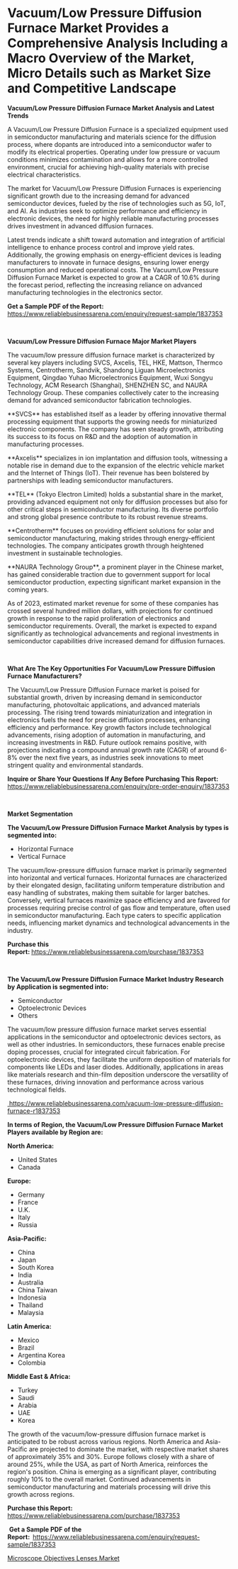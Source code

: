 <p><h1>Vacuum/Low Pressure Diffusion Furnace Market Provides a Comprehensive Analysis Including a Macro Overview of the Market, Micro Details such as Market Size and Competitive Landscape</h1></p><p><strong>Vacuum/Low Pressure Diffusion Furnace Market Analysis and Latest Trends</strong></p>
<p><p>A Vacuum/Low Pressure Diffusion Furnace is a specialized equipment used in semiconductor manufacturing and materials science for the diffusion process, where dopants are introduced into a semiconductor wafer to modify its electrical properties. Operating under low pressure or vacuum conditions minimizes contamination and allows for a more controlled environment, crucial for achieving high-quality materials with precise electrical characteristics.</p><p>The market for Vacuum/Low Pressure Diffusion Furnaces is experiencing significant growth due to the increasing demand for advanced semiconductor devices, fueled by the rise of technologies such as 5G, IoT, and AI. As industries seek to optimize performance and efficiency in electronic devices, the need for highly reliable manufacturing processes drives investment in advanced diffusion furnaces.</p><p>Latest trends indicate a shift toward automation and integration of artificial intelligence to enhance process control and improve yield rates. Additionally, the growing emphasis on energy-efficient devices is leading manufacturers to innovate in furnace designs, ensuring lower energy consumption and reduced operational costs. The Vacuum/Low Pressure Diffusion Furnace Market is expected to grow at a CAGR of 10.6% during the forecast period, reflecting the increasing reliance on advanced manufacturing technologies in the electronics sector.</p></p>
<p><strong>Get a Sample PDF of the Report:&nbsp;</strong> <a href="https://www.reliablebusinessarena.com/enquiry/request-sample/1837353?utm_campaign=3062&utm_medium=2&utm_source=Github&utm_content=ia&utm_term=12042025&utm_id=vacuumlow-pressure-diffusion-furnace">https://www.reliablebusinessarena.com/enquiry/request-sample/1837353</a></p>
<p>&nbsp;</p>
<p><strong>Vacuum/Low Pressure Diffusion Furnace Major Market Players</strong></p>
<p><p>The vacuum/low pressure diffusion furnace market is characterized by several key players including SVCS, Axcelis, TEL, HKE, Mattson, Thermco Systems, Centrotherm, Sandvik, Shandong Liguan Microelectronics Equipment, Qingdao Yuhao Microelectronics Equipment, Wuxi Songyu Technology, ACM Research (Shanghai), SHENZHEN SC, and NAURA Technology Group. These companies collectively cater to the increasing demand for advanced semiconductor fabrication technologies.</p><p>**SVCS** has established itself as a leader by offering innovative thermal processing equipment that supports the growing needs for miniaturized electronic components. The company has seen steady growth, attributing its success to its focus on R&D and the adoption of automation in manufacturing processes.</p><p>**Axcelis** specializes in ion implantation and diffusion tools, witnessing a notable rise in demand due to the expansion of the electric vehicle market and the Internet of Things (IoT). Their revenue has been bolstered by partnerships with leading semiconductor manufacturers.</p><p>**TEL** (Tokyo Electron Limited) holds a substantial share in the market, providing advanced equipment not only for diffusion processes but also for other critical steps in semiconductor manufacturing. Its diverse portfolio and strong global presence contribute to its robust revenue streams.</p><p>**Centrotherm** focuses on providing efficient solutions for solar and semiconductor manufacturing, making strides through energy-efficient technologies. The company anticipates growth through heightened investment in sustainable technologies.</p><p>**NAURA Technology Group**, a prominent player in the Chinese market, has gained considerable traction due to government support for local semiconductor production, expecting significant market expansion in the coming years.</p><p>As of 2023, estimated market revenue for some of these companies has crossed several hundred million dollars, with projections for continued growth in response to the rapid proliferation of electronics and semiconductor requirements. Overall, the market is expected to expand significantly as technological advancements and regional investments in semiconductor capabilities drive increased demand for diffusion furnaces.</p></p>
<p>&nbsp;</p>
<p><strong>What Are The Key Opportunities For Vacuum/Low Pressure Diffusion Furnace Manufacturers?</strong></p>
<p><p>The Vacuum/Low Pressure Diffusion Furnace market is poised for substantial growth, driven by increasing demand in semiconductor manufacturing, photovoltaic applications, and advanced materials processing. The rising trend towards miniaturization and integration in electronics fuels the need for precise diffusion processes, enhancing efficiency and performance. Key growth factors include technological advancements, rising adoption of automation in manufacturing, and increasing investments in R&D. Future outlook remains positive, with projections indicating a compound annual growth rate (CAGR) of around 6-8% over the next five years, as industries seek innovations to meet stringent quality and environmental standards.</p></p>
<p><strong>Inquire or Share Your Questions If Any Before Purchasing This Report:</strong> <a href="https://www.reliablebusinessarena.com/enquiry/pre-order-enquiry/1837353?utm_campaign=3062&utm_medium=2&utm_source=Github&utm_content=ia&utm_term=12042025&utm_id=vacuumlow-pressure-diffusion-furnace">https://www.reliablebusinessarena.com/enquiry/pre-order-enquiry/1837353</a></p>
<p>&nbsp;</p>
<p><strong>Market Segmentation</strong></p>
<p><strong>The Vacuum/Low Pressure Diffusion Furnace Market Analysis by types is segmented into:</strong></p>
<p><ul><li>Horizontal Furnace</li><li>Vertical Furnace</li></ul></p>
<p><p>The vacuum/low-pressure diffusion furnace market is primarily segmented into horizontal and vertical furnaces. Horizontal furnaces are characterized by their elongated design, facilitating uniform temperature distribution and easy handling of substrates, making them suitable for larger batches. Conversely, vertical furnaces maximize space efficiency and are favored for processes requiring precise control of gas flow and temperature, often used in semiconductor manufacturing. Each type caters to specific application needs, influencing market dynamics and technological advancements in the industry.</p></p>
<p><strong>Purchase this Report:&nbsp;</strong><a href="https://www.reliablebusinessarena.com/purchase/1837353?utm_campaign=3062&utm_medium=2&utm_source=Github&utm_content=ia&utm_term=12042025&utm_id=vacuumlow-pressure-diffusion-furnace">https://www.reliablebusinessarena.com/purchase/1837353</a></p>
<p>&nbsp;</p>
<p><strong>The Vacuum/Low Pressure Diffusion Furnace Market Industry Research by Application is segmented into:</strong></p>
<p><ul><li>Semiconductor</li><li>Optoelectronic Devices</li><li>Others</li></ul></p>
<p><p>The vacuum/low pressure diffusion furnace market serves essential applications in the semiconductor and optoelectronic devices sectors, as well as other industries. In semiconductors, these furnaces enable precise doping processes, crucial for integrated circuit fabrication. For optoelectronic devices, they facilitate the uniform deposition of materials for components like LEDs and laser diodes. Additionally, applications in areas like materials research and thin-film deposition underscore the versatility of these furnaces, driving innovation and performance across various technological fields.</p></p>
<p><a href="https://www.reliablebusinessarena.com/vacuum-low-pressure-diffusion-furnace-r1837353?utm_campaign=3062&utm_medium=2&utm_source=Github&utm_content=ia&utm_term=12042025&utm_id=vacuumlow-pressure-diffusion-furnace">&nbsp;https://www.reliablebusinessarena.com/vacuum-low-pressure-diffusion-furnace-r1837353</a></p>
<p><strong>In terms of Region, the Vacuum/Low Pressure Diffusion Furnace Market Players available by Region are:</strong></p>
<p>
    <p> <strong> North America: </strong>
        <ul>
            <li>United States</li>
            <li>Canada</li>
        </ul>
        </p> 
    <p> <strong> Europe: </strong>
        <ul>
            <li>Germany</li>
            <li>France</li>
            <li>U.K.</li>
            <li>Italy</li>
            <li>Russia</li>
        </ul>
        </p> 
    <p> <strong> Asia-Pacific: </strong>
        <ul>
            <li>China</li>
            <li>Japan</li>
            <li>South Korea</li>
            <li>India</li>
            <li>Australia</li>
            <li>China Taiwan</li>
            <li>Indonesia</li>
            <li>Thailand</li>
            <li>Malaysia</li>
        </ul>
        </p> 
    <p> <strong> Latin America: </strong>
        <ul>
            <li>Mexico</li>
            <li>Brazil</li>
            <li>Argentina Korea</li>
            <li>Colombia</li>
        </ul>
        </p> 
    <p> <strong> Middle East & Africa: </strong>
        <ul>
            <li>Turkey</li>
            <li>Saudi</li>
            <li>Arabia</li>
            <li>UAE</li>
            <li>Korea</li>
        </ul>
    </p>
    </p>
<p><p>The growth of the vacuum/low-pressure diffusion furnace market is anticipated to be robust across various regions. North America and Asia-Pacific are projected to dominate the market, with respective market shares of approximately 35% and 30%. Europe follows closely with a share of around 25%, while the USA, as part of North America, reinforces the region's position. China is emerging as a significant player, contributing roughly 10% to the overall market. Continued advancements in semiconductor manufacturing and materials processing will drive this growth across regions.</p></p>
<p><strong>Purchase this Report: </strong><a href="https://www.reliablebusinessarena.com/purchase/1837353?utm_campaign=3062&utm_medium=2&utm_source=Github&utm_content=ia&utm_term=12042025&utm_id=vacuumlow-pressure-diffusion-furnace">https://www.reliablebusinessarena.com/purchase/1837353</a></p>
<p>&nbsp;<strong>Get a Sample PDF of the Report:&nbsp;&nbsp;</strong><a href="https://www.reliablebusinessarena.com/enquiry/request-sample/1837353?utm_campaign=3062&utm_medium=2&utm_source=Github&utm_content=ia&utm_term=12042025&utm_id=vacuumlow-pressure-diffusion-furnace">https://www.reliablebusinessarena.com/enquiry/request-sample/1837353</a></p>
<p><strong></strong></p>
<p><p><a href="https://github.com/julyju69/Market-Research-Report-List-6/blob/main/microscope-objectives-lenses-market.md?utm_campaign=3062&utm_medium=2&utm_source=Github&utm_content=ia&utm_term=12042025&utm_id=vacuumlow-pressure-diffusion-furnace">Microscope Objectives Lenses Market</a></p></p>